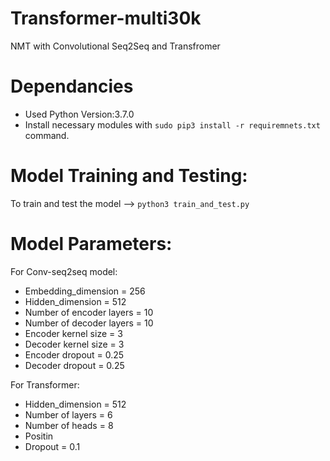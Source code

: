 # Transformer-multi30k
NMT with Convolutional Seq2Seq and Transfromer
# Dependancies
* Used Python Version:3.7.0
* Install necessary modules with `sudo pip3 install -r requiremnets.txt` command.
# Model Training and Testing:
To train and test the model --> `python3 train_and_test.py`
# Model Parameters:
For Conv-seq2seq model:
  * Embedding_dimension = 256
  * Hidden_dimension = 512
  * Number of encoder layers = 10
  * Number of decoder layers = 10
  * Encoder kernel size = 3
  * Decoder kernel size = 3
  * Encoder dropout = 0.25
  * Decoder dropout = 0.25
  
For Transformer:
  * Hidden_dimension = 512
  * Number of layers = 6
  * Number of heads = 8
  * Positin
  * Dropout = 0.1
  
  

